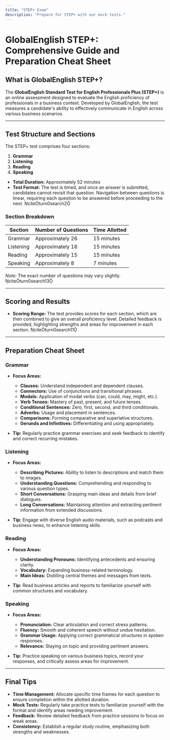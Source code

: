 ```yaml
---
title: "STEP+ Exam"
description: "Prepare for STEP+ with our mock tests."
---
```


# GlobalEnglish STEP+: Comprehensive Guide and Preparation Cheat Sheet

## What is GlobalEnglish STEP+?

The **GlobalEnglish Standard Test for English Professionals Plus (STEP+)** is an online assessment designed to evaluate the English proficiency of professionals in a business context. Developed by GlobalEnglish, the test measures a candidate's ability to effectively communicate in English across various business scenarios.

---

## Test Structure and Sections

The STEP+ test comprises four sections:

1. **Grammar**
2. **Listening**
3. **Reading**
4. **Speaking**

- **Total Duration:** Approximately 52 minutes
- **Test Format:** The test is timed, and once an answer is submitted, candidates cannot revisit that question. Navigation between questions is linear, requiring each question to be answered before proceeding to the next. citeturn0search2

### Section Breakdown

| Section   | Number of Questions | Time Allotted |
| --------- | ------------------- | ------------- |
| Grammar   | Approximately 26    | 15 minutes    |
| Listening | Approximately 16    | 15 minutes    |
| Reading   | Approximately 15    | 15 minutes    |
| Speaking  | Approximately 8     | 7 minutes     |

_Note:_ The exact number of questions may vary slightly. citeturn0search13

---

## Scoring and Results

- **Scoring Range:** The test provides scores for each section, which are then combined to give an overall proficiency level. Detailed feedback is provided, highlighting strengths and areas for improvement in each section. citeturn0search11

---

## Preparation Cheat Sheet

### Grammar

- **Focus Areas:**

  - **Clauses:** Understand independent and dependent clauses.
  - **Connectors:** Use of conjunctions and transitional phrases.
  - **Modals:** Application of modal verbs (can, could, may, might, etc.).
  - **Verb Tenses:** Mastery of past, present, and future tenses.
  - **Conditional Sentences:** Zero, first, second, and third conditionals.
  - **Adverbs:** Usage and placement in sentences.
  - **Comparisons:** Forming comparative and superlative structures.
  - **Gerunds and Infinitives:** Differentiating and using appropriately.

- **Tip:** Regularly practice grammar exercises and seek feedback to identify and correct recurring mistakes.

### Listening

- **Focus Areas:**

  - **Describing Pictures:** Ability to listen to descriptions and match them to images.
  - **Understanding Questions:** Comprehending and responding to various question types.
  - **Short Conversations:** Grasping main ideas and details from brief dialogues.
  - **Long Conversations:** Maintaining attention and extracting pertinent information from extended discussions.

- **Tip:** Engage with diverse English audio materials, such as podcasts and business news, to enhance listening skills.

### Reading

- **Focus Areas:**

  - **Understanding Pronouns:** Identifying antecedents and ensuring clarity.
  - **Vocabulary:** Expanding business-related terminology.
  - **Main Ideas:** Distilling central themes and messages from texts.

- **Tip:** Read business articles and reports to familiarize yourself with common structures and vocabulary.

### Speaking

- **Focus Areas:**

  - **Pronunciation:** Clear articulation and correct stress patterns.
  - **Fluency:** Smooth and coherent speech without undue hesitation.
  - **Grammar Usage:** Applying correct grammatical structures in spoken responses.
  - **Relevance:** Staying on topic and providing pertinent answers.

- **Tip:** Practice speaking on various business topics, record your responses, and critically assess areas for improvement.

---

## Final Tips

- **Time Management:** Allocate specific time frames for each question to ensure completion within the allotted duration.
- **Mock Tests:** Regularly take practice tests to familiarize yourself with the format and identify areas needing improvement.
- **Feedback:** Review detailed feedback from practice sessions to focus on weak areas.
- **Consistency:** Establish a regular study routine, emphasizing both strengths and weaknesses.
